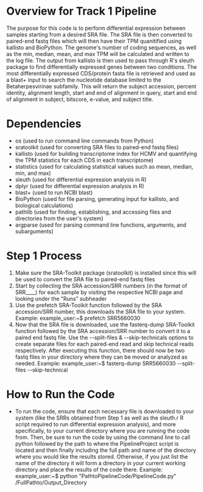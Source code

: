 # Overview for Track 1 Pipeline
   The purpose for this code is to perform differential expression between samples starting from a desired SRA file. The SRA file is then converted to paired-end fastq files which will then have their TPM quanitified using kallisto and BioPython. The genome's number of coding sequences, as well as the min, median, mean, and max TPM will be calculated and written to the log file. The output from kallisto is then used to pass through R's sleuth package to find differentially expressed genes between two
   conditions. The most differentially expressed CDS/protein fasta file is retrieved and used as a blast+ input to search the nucleotide database limited to the Betaherpesvirinae subfamily. This will return the subject accession, percent identity, alignment length, start and end of alignment in query, start and end of alignment in subject, bitscore, e-value, and subject title. 

# Dependencies
 - os (used to run command line commands from Python)
 - sratoolkit (used for converting SRA files to paired-end fastq files)
 - kallisto (used for building transcriptome index for HCMV and quantifying the TPM statistics for each CDS in each transcriptome)
 - statistics (used for calculating statistical values such as mean, median, min, and max)
 - sleuth (used for differential expression analysis in R)
 - dplyr (used for differential expression analysis in R)
 - blast+ (used to run NCBI blast)
 - BioPython (used for file parsing, generating input for kallisto, and biological calculations)  
 - pathlib (used for finding, establishing, and accessing files and directories from the user's system)
 - argparse (used for parsing command line functions, arguments, and subarguments)

# Step 1 Process
  1) Make sure the SRA-Toolkit package (sratoolkit) is installed since this will be used to convert the SRA file to paired-end fastq files
  2) Start by collecting the SRA accession/SRR numbers (in the format of SRR____) for each sample by visiting the respective NCBI page and looking under the "Runs" subheader
  3) Use the prefetch SRA-Toolkit function followed by the SRA accession/SRR number, this downloads the SRA file to your system. Example:
      example_user:~$ prefetch SRR5660030
  4) Now that the SRA file is downloaded, use the fasterq-dump SRA-Toolkit function followed by the SRA accession/SRR number to convert it to a paired end fastq file. Use
     the --split-files & --skip-technicals options to create separate files for each paired-end read and skip technical reads respectively. After executing this function,
     there should now be two fastq files in your directory where they can be moved or analyzed as needed. Example:
      example_user:~$ fasterq-dump SRR5660030 --split-files --skip-technical

# How to Run the Code
- To run the code, ensure that each necessary file is downloaded to your system (like the SRRs obtained from Step 1 as well as the sleuth.r R script required to run
  differential expression analysis), and more specifically, to your current directory where you are running the code from. Then, be sure to run the code by using the command line to 
  call python followed by the path to where the PipelineProject script is located and then finally including the full path and name of the directory where you would like the results stored. Otherwise, if you just list the name of the directory it will form a directory in your current working directory and place the results of the code there. Example:
        example_user:~$ python "PathtoPipelineCode/PipelineCode.py" /FullPathto/Output_Directory
